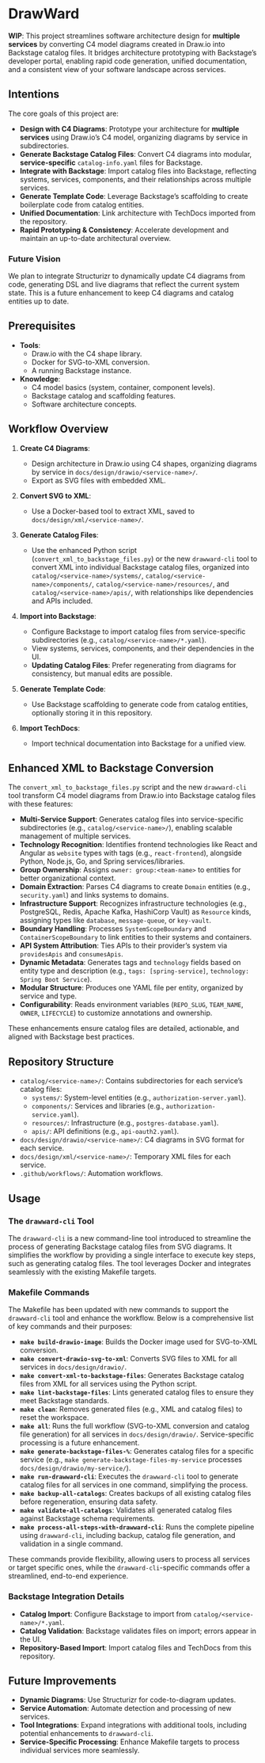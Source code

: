 # DrawWard

**WIP**: This project streamlines software architecture design for **multiple services** by converting C4 model diagrams created in Draw.io into Backstage catalog files. It bridges architecture prototyping with Backstage’s developer portal, enabling rapid code generation, unified documentation, and a consistent view of your software landscape across services.

## Intentions

The core goals of this project are:

- **Design with C4 Diagrams**: Prototype your architecture for **multiple services** using Draw.io’s C4 model, organizing diagrams by service in subdirectories.
- **Generate Backstage Catalog Files**: Convert C4 diagrams into modular, **service-specific** `catalog-info.yaml` files for Backstage.
- **Integrate with Backstage**: Import catalog files into Backstage, reflecting systems, services, components, and their relationships across multiple services.
- **Generate Template Code**: Leverage Backstage’s scaffolding to create boilerplate code from catalog entities.
- **Unified Documentation**: Link architecture with TechDocs imported from the repository.
- **Rapid Prototyping & Consistency**: Accelerate development and maintain an up-to-date architectural overview.

### Future Vision

We plan to integrate Structurizr to dynamically update C4 diagrams from code, generating DSL and live diagrams that reflect the current system state. This is a future enhancement to keep C4 diagrams and catalog entities up to date.

## Prerequisites

- **Tools**:
  - Draw.io with the C4 shape library.
  - Docker for SVG-to-XML conversion.
  - A running Backstage instance.
- **Knowledge**:
  - C4 model basics (system, container, component levels).
  - Backstage catalog and scaffolding features.
  - Software architecture concepts.

## Workflow Overview

1. **Create C4 Diagrams**:
   - Design architecture in Draw.io using C4 shapes, organizing diagrams by service in `docs/design/drawio/<service-name>/`.
   - Export as SVG files with embedded XML.

2. **Convert SVG to XML**:
   - Use a Docker-based tool to extract XML, saved to `docs/design/xml/<service-name>/`.

3. **Generate Catalog Files**:
   - Use the enhanced Python script (`convert_xml_to_backstage_files.py`) or the new `drawward-cli` tool to convert XML into individual Backstage catalog files, organized into `catalog/<service-name>/systems/`, `catalog/<service-name>/components/`, `catalog/<service-name>/resources/`, and `catalog/<service-name>/apis/`, with relationships like dependencies and APIs included.

4. **Import into Backstage**:
   - Configure Backstage to import catalog files from service-specific subdirectories (e.g., `catalog/<service-name>/*.yaml`).
   - View systems, services, components, and their dependencies in the UI.
   - **Updating Catalog Files**: Prefer regenerating from diagrams for consistency, but manual edits are possible.

5. **Generate Template Code**:
   - Use Backstage scaffolding to generate code from catalog entities, optionally storing it in this repository.

6. **Import TechDocs**:
   - Import technical documentation into Backstage for a unified view.

## Enhanced XML to Backstage Conversion

The `convert_xml_to_backstage_files.py` script and the new `drawward-cli` tool transform C4 model diagrams from Draw.io into Backstage catalog files with these features:

- **Multi-Service Support**: Generates catalog files into service-specific subdirectories (e.g., `catalog/<service-name>/`), enabling scalable management of multiple services.
- **Technology Recognition**: Identifies frontend technologies like React and Angular as `website` types with tags (e.g., `react-frontend`), alongside Python, Node.js, Go, and Spring services/libraries.
- **Group Ownership**: Assigns `owner: group:<team-name>` to entities for better organizational context.
- **Domain Extraction**: Parses C4 diagrams to create `Domain` entities (e.g., `security.yaml`) and links systems to domains.
- **Infrastructure Support**: Recognizes infrastructure technologies (e.g., PostgreSQL, Redis, Apache Kafka, HashiCorp Vault) as `Resource` kinds, assigning types like `database`, `message-queue`, or `key-vault`.
- **Boundary Handling**: Processes `SystemScopeBoundary` and `ContainerScopeBoundary` to link entities to their systems and containers.
- **API System Attribution**: Ties APIs to their provider’s system via `providesApis` and `consumesApis`.
- **Dynamic Metadata**: Generates tags and `technology` fields based on entity type and description (e.g., `tags: [spring-service]`, `technology: Spring Boot Service`).
- **Modular Structure**: Produces one YAML file per entity, organized by service and type.
- **Configurability**: Reads environment variables (`REPO_SLUG`, `TEAM_NAME`, `OWNER`, `LIFECYCLE`) to customize annotations and ownership.

These enhancements ensure catalog files are detailed, actionable, and aligned with Backstage best practices.

## Repository Structure

- `catalog/<service-name>/`: Contains subdirectories for each service’s catalog files:
  - `systems/`: System-level entities (e.g., `authorization-server.yaml`).
  - `components/`: Services and libraries (e.g., `authorization-service.yaml`).
  - `resources/`: Infrastructure (e.g., `postgres-database.yaml`).
  - `apis/`: API definitions (e.g., `api-oauth2.yaml`).
- `docs/design/drawio/<service-name>/`: C4 diagrams in SVG format for each service.
- `docs/design/xml/<service-name>/`: Temporary XML files for each service.
- `.github/workflows/`: Automation workflows.

## Usage

### The `drawward-cli` Tool

The `drawward-cli` is a new command-line tool introduced to streamline the process of generating Backstage catalog files from SVG diagrams. It simplifies the workflow by providing a single interface to execute key steps, such as generating catalog files. The tool leverages Docker and integrates seamlessly with the existing Makefile targets.

### Makefile Commands

The Makefile has been updated with new commands to support the `drawward-cli` tool and enhance the workflow. Below is a comprehensive list of key commands and their purposes:

- **`make build-drawio-image`**: Builds the Docker image used for SVG-to-XML conversion.
- **`make convert-drawio-svg-to-xml`**: Converts SVG files to XML for all services in `docs/design/drawio/`.
- **`make convert-xml-to-backstage-files`**: Generates Backstage catalog files from XML for all services using the Python script.
- **`make lint-backstage-files`**: Lints generated catalog files to ensure they meet Backstage standards.
- **`make clean`**: Removes generated files (e.g., XML and catalog files) to reset the workspace.
- **`make all`**: Runs the full workflow (SVG-to-XML conversion and catalog file generation) for all services in `docs/design/drawio/`. Service-specific processing is a future enhancement.
- **`make generate-backstage-files-%`**: Generates catalog files for a specific service (e.g., `make generate-backstage-files-my-service` processes `docs/design/drawio/my-service/`).
- **`make run-drawward-cli`**: Executes the `drawward-cli` tool to generate catalog files for all services in one command, simplifying the process.
- **`make backup-all-catalogs`**: Creates backups of all existing catalog files before regeneration, ensuring data safety.
- **`make validate-all-catalogs`**: Validates all generated catalog files against Backstage schema requirements.
- **`make process-all-steps-with-drawward-cli`**: Runs the complete pipeline using `drawward-cli`, including backup, catalog file generation, and validation in a single command.

These commands provide flexibility, allowing users to process all services or target specific ones, while the `drawward-cli`-specific commands offer a streamlined, end-to-end experience.

### Backstage Integration Details

- **Catalog Import**: Configure Backstage to import from `catalog/<service-name>/*.yaml`.
- **Catalog Validation**: Backstage validates files on import; errors appear in the UI.
- **Repository-Based Import**: Import catalog files and TechDocs from this repository.

## Future Improvements

- **Dynamic Diagrams**: Use Structurizr for code-to-diagram updates.
- **Service Automation**: Automate detection and processing of new services.
- **Tool Integrations**: Expand integrations with additional tools, including potential enhancements to `drawward-cli`.
- **Service-Specific Processing**: Enhance Makefile targets to process individual services more seamlessly.
